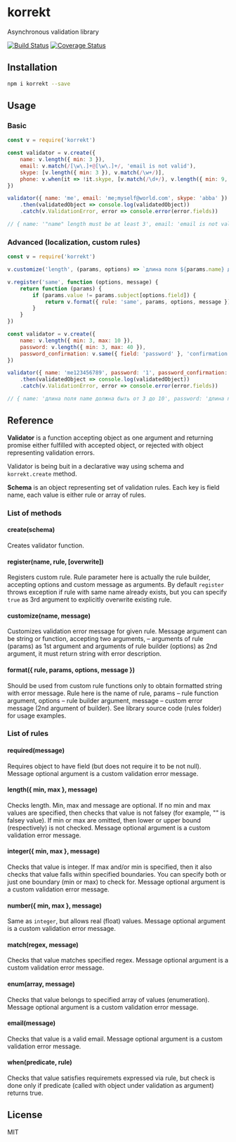 # korrekt

Asynchronous validation library

[![Build Status](https://travis-ci.org/titarenko/korrekt.svg?branch=master)](https://travis-ci.org/titarenko/korrekt)
[![Coverage Status](https://coveralls.io/repos/github/titarenko/korrekt/badge.svg?branch=master)](https://coveralls.io/github/titarenko/korrekt?branch=master)

## Installation

```bash
npm i korrekt --save
```

## Usage

### Basic

```js
const v = require('korrekt')

const validator = v.create({
	name: v.length({ min: 3 }),
	email: v.match(/[\w\.]+@[\w\.]+/, 'email is not valid'),
	skype: [v.length({ min: 3 }), v.match(/\w+/)],
	phone: v.when(it => !it.skype, [v.match(/\d+/), v.length({ min: 9, max: 9 })])
})

validator({ name: 'me', email: 'me;myself@world.com', skype: 'abba' })
	.then(validatedObject => console.log(validatedObject))
	.catch(v.ValidationError, error => console.error(error.fields))

// { name: '"name" length must be at least 3', email: 'email is not valid' }
```

### Advanced (localization, custom rules)

```js
const v = require('korrekt')

v.customize('length', (params, options) => `длина поля ${params.name} должна быть от ${options.min} до ${options.max}`)

v.register('same', function (options, message) {
	return function (params) {
		if (params.value != params.subject[options.field]) {
			return v.format({ rule: 'same', params, options, message })
		}
	}
})

const validator = v.create({
	name: v.length({ min: 3, max: 10 }),
	password: v.length({ min: 3, max: 40 }),
	password_confirmation: v.same({ field: 'password' }, 'confirmation must match password')
})

validator({ name: 'me123456789', password: '1', password_confirmation: '2' })
	.then(validatedObject => console.log(validatedObject))
	.catch(v.ValidationError, error => console.error(error.fields))

// { name: 'длина поля name должна быть от 3 до 10', password: 'длина поля password должна быть от 3 до 40', password_confirmation: 'confirmation must match password' }
```

## Reference

**Validator** is a function accepting object as one argument and returning promise either fulfilled with accepted object, or rejected with object representing validation errors.

Validator is being buit in a declarative way using schema and `korrekt.create` method.

**Schema** is an object representing set of validation rules. Each key is field name, each value is either rule or array of rules.

### List of methods

#### create(schema)

Creates validator function.

#### register(name, rule, [overwrite])

Registers custom rule. Rule parameter here is actually the rule builder, accepting options and custom message as arguments. By default `register` throws exception if rule with same name already exists, but you can specify `true` as 3rd argument to explicitly overwrite existing rule.

#### customize(name, message)

Customizes validation error message for given rule. Message argument can be string or function, accepting two arguments, – arguments of rule (params) as 1st argument and arguments of rule builder (options) as 2nd argument, it must return string with error description.

#### format({ rule, params, options, message })

Should be used from custom rule functions only to obtain formatted string with error message. Rule here is the name of rule, params – rule function argument, options – rule builder argument, message – custom error message (2nd argument of builder). See library source code (rules folder) for usage examples.

### List of rules

#### required(message)

Requires object to have field (but does not require it to be not null). Message optional argument is a custom validation error message.

#### length({ min, max }, message)

Checks length. Min, max and message are optional. If no min and max values are specified, then checks that value is not falsey (for example, "" is falsey value). If min or max are omitted, then lower or upper bound (respectively) is not checked. Message optional argument is a custom validation error message.

#### integer({ min, max }, message)

Checks that value is integer. If max and/or min is specified, then it also checks that value falls within specified boundaries. You can specify both or just one boundary (min or max) to check for. Message optional argument is a custom validation error message.

#### number({ min, max }, message)

Same as `integer`, but allows real (float) values. Message optional argument is a custom validation error message.

#### match(regex, message)

Checks that value matches specified regex. Message optional argument is a custom validation error message.

#### enum(array, message)

Checks that value belongs to specified array of values (enumeration). Message optional argument is a custom validation error message.

#### email(message)

Checks that value is a valid email. Message optional argument is a custom validation error message.

#### when(predicate, rule)

Checks that value satisfies requiremets expressed via rule, but check is done only if predicate (called with object under validation as argument) returns true.

## License

MIT
